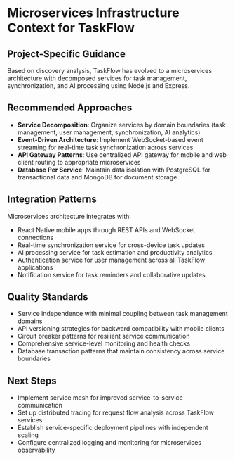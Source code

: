 # Microservices Infrastructure Context for TaskFlow

## Project-Specific Guidance
Based on discovery analysis, TaskFlow has evolved to a microservices architecture with decomposed services for task management, synchronization, and AI processing using Node.js and Express.

## Recommended Approaches
- **Service Decomposition**: Organize services by domain boundaries (task management, user management, synchronization, AI analytics)
- **Event-Driven Architecture**: Implement WebSocket-based event streaming for real-time task synchronization across services
- **API Gateway Patterns**: Use centralized API gateway for mobile and web client routing to appropriate microservices
- **Database Per Service**: Maintain data isolation with PostgreSQL for transactional data and MongoDB for document storage

## Integration Patterns
Microservices architecture integrates with:
- React Native mobile apps through REST APIs and WebSocket connections
- Real-time synchronization service for cross-device task updates
- AI processing service for task estimation and productivity analytics
- Authentication service for user management across all TaskFlow applications
- Notification service for task reminders and collaborative updates

## Quality Standards
- Service independence with minimal coupling between task management domains
- API versioning strategies for backward compatibility with mobile clients
- Circuit breaker patterns for resilient service communication
- Comprehensive service-level monitoring and health checks
- Database transaction patterns that maintain consistency across service boundaries

## Next Steps
- Implement service mesh for improved service-to-service communication
- Set up distributed tracing for request flow analysis across TaskFlow services
- Establish service-specific deployment pipelines with independent scaling
- Configure centralized logging and monitoring for microservices observability